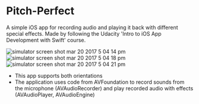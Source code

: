 # Pitch-Perfect
A simple iOS app for recording audio and playing it back with different special effects. Made by following the Udacity 'Intro to iOS App Development with Swift' course.

![simulator screen shot mar 20 2017 5 04 14 pm](https://cloud.githubusercontent.com/assets/21269767/24121622/58f7d14e-0d8f-11e7-87d7-fb9beb023385.png)
![simulator screen shot mar 20 2017 5 04 18 pm](https://cloud.githubusercontent.com/assets/21269767/24121635/668d14cc-0d8f-11e7-940c-2e80b6e3a192.png)
![simulator screen shot mar 20 2017 5 04 21 pm](https://cloud.githubusercontent.com/assets/21269767/24121649/70c8a942-0d8f-11e7-9461-58f7ad40a0ef.png)

* This app supports both orientations
* The application uses code from AVFoundation to record sounds from the microphone (AVAudioRecorder) and play recorded audio with effects (AVAudioPlayer, AVAudioEngine)
